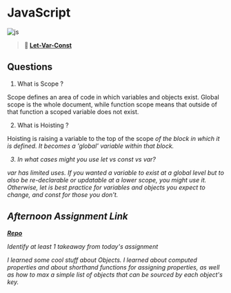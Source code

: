 # JavaScript

![js](https://bcw.blob.core.windows.net/public/img/courses/js.gif)

> **📖 [Let-Var-Const](https://codeworksacademy.com/fs-student-guide/resources/wk2/01-Let-Var-Const)**

## Questions

1. What is Scope ?

  Scope defines an area of code in which variables and objects exist. Global scope is the whole document, while function scope means that outside of that function a scoped variable does not exist.

2. What is Hoisting ?

  Hoisting is raising a variable to the top of the scope <em> of the block in which it is defined<em>. It becomes a 'global' variable within that block.

3. In what cases might you use let vs const vs var?

  var has limited uses. If you wanted a variable to exist at a global level but to also be re-declarable or updatable at a lower scope, you might use it. Otherwise, let is best practice for variables and objects you expect to change, and const for those you don't.

## Afternoon Assignment Link

**[Repo](https://github.com/da-cade/scoreboard)**

Identify at least 1 takeaway from today's assignment

I learned some cool stuff about Objects. I learned about computed properties and about shorthand functions for assigning properties, as well as how to max a simple list of objects that can be sourced by each object's key.
